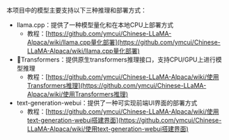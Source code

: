 本项目中的模型主要支持以下三种推理和部署方式：

- llama.cpp：提供了一种模型量化和在本地CPU上部署方式
  - 教程：[https://github.com/ymcui/Chinese-LLaMA-Alpaca/wiki/llama.cpp量化部署](https://github.com/ymcui/Chinese-LLaMA-Alpaca/wiki/llama.cpp量化部署)
- 🤗Transformers：提供原生transformers推理接口，支持CPU/GPU上进行模型推理
  - 教程：[https://github.com/ymcui/Chinese-LLaMA-Alpaca/wiki/使用Transformers推理](https://github.com/ymcui/Chinese-LLaMA-Alpaca/wiki/使用Transformers推理)
- text-generation-webui：提供了一种可实现前端UI界面的部署方式
  - 教程：[https://github.com/ymcui/Chinese-LLaMA-Alpaca/wiki/使用text-generation-webui搭建界面](https://github.com/ymcui/Chinese-LLaMA-Alpaca/wiki/使用text-generation-webui搭建界面)